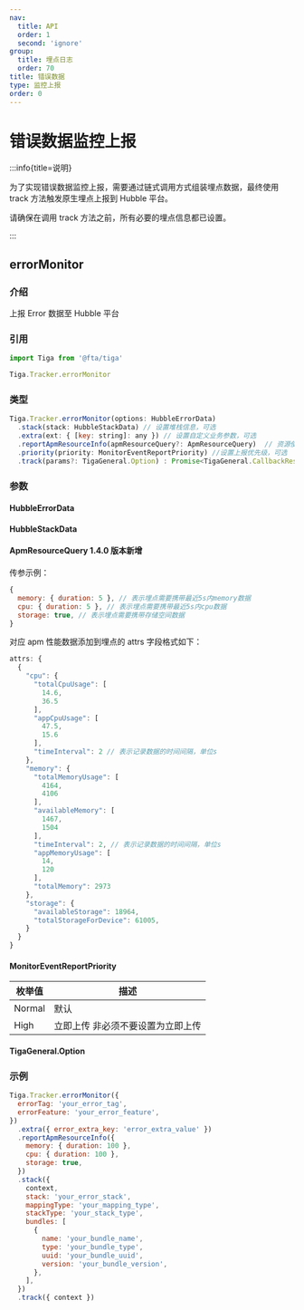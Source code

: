 ```yaml
---
nav:
  title: API
  order: 1
  second: 'ignore'
group:
  title: 埋点日志
  order: 70
title: 错误数据
type: 监控上报
order: 0
---
```


# 错误数据监控上报

:::info{title=说明}

为了实现错误数据监控上报，需要通过链式调用方式组装埋点数据，最终使用 track 方法触发原生埋点上报到 Hubble 平台。

请确保在调用 track 方法之前，所有必要的埋点信息都已设置。

:::

## errorMonitor

<Platform name="tracker" version="1.3.0"></Platform>

### 介绍

上报 Error 数据至 Hubble 平台

### 引用

```jsx | pure
import Tiga from '@fta/tiga'

Tiga.Tracker.errorMonitor
```

### 类型

```javascript
Tiga.Tracker.errorMonitor(options: HubbleErrorData)
  .stack(stack: HubbleStackData) // 设置堆栈信息，可选
  .extra(ext: { [key: string]: any }) // 设置自定义业务参数，可选
  .reportApmResourceInfo(apmResourceQuery?: ApmResourceQuery)  // 资源使用情况数据埋入，可选, 1.4.0 版本新增
  .priority(priority: MonitorEventReportPriority) //设置上报优先级，可选 （不建议设置为高优先级）
  .track(params?: TigaGeneral.Option) : Promise<TigaGeneral.CallbackResult> // 触发数据上报
```

### 参数

#### HubbleErrorData

<API id='Tracker_HubbleErrorData'></API>

#### HubbleStackData

<API id='Tracker_HubbleStackData'></API>

#### ApmResourceQuery <Badge type="warning">1.4.0 版本新增</Badge>

<API id='Tracker_ApmResourceQuery'></API>
传参示例：

```javascript
{
  memory: { duration: 5 }, // 表示埋点需要携带最近5s内memory数据
  cpu: { duration: 5 }, // 表示埋点需要携带最近5s内cpu数据
  storage: true, // 表示埋点需要携带存储空间数据
}
```

对应 apm 性能数据添加到埋点的 attrs 字段格式如下：

```javascript
attrs: {
  {
    "cpu": {
      "totalCpuUsage": [
        14.6,
        36.5
      ],
      "appCpuUsage": [
        47.5,
        15.6
      ],
      "timeInterval": 2 // 表示记录数据的时间间隔，单位s
    },
    "memory": {
      "totalMemoryUsage": [
        4164,
        4106
      ],
      "availableMemory": [
        1467,
        1504
      ],
      "timeInterval": 2, // 表示记录数据的时间间隔，单位s
      "appMemoryUsage": [
        14,
        120
      ],
      "totalMemory": 2973
    },
    "storage": {
      "availableStorage": 18964,
      "totalStorageForDevice": 61005,
    }
  }
}

```

#### MonitorEventReportPriority

| 枚举值 | 描述                              |
| ------ | --------------------------------- |
| Normal | 默认                              |
| High   | 立即上传 非必须不要设置为立即上传 |

#### TigaGeneral.Option

<API id='TigaGeneralOption_CallbackResult'></API>

### 示例

```javascript
Tiga.Tracker.errorMonitor({
  errorTag: 'your_error_tag',
  errorFeature: 'your_error_feature',
})
  .extra({ error_extra_key: 'error_extra_value' })
  .reportApmResourceInfo({
    memory: { duration: 100 },
    cpu: { duration: 100 },
    storage: true,
  })
  .stack({
    context,
    stack: 'your_error_stack',
    mappingType: 'your_mapping_type',
    stackType: 'your_stack_type',
    bundles: [
      {
        name: 'your_bundle_name',
        type: 'your_bundle_type',
        uuid: 'your_bundle_uuid',
        version: 'your_bundle_version',
      },
    ],
  })
  .track({ context })
```
